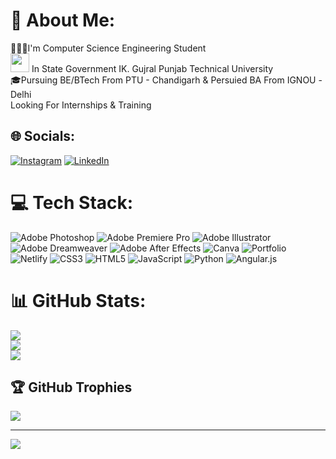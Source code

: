 # 💫 About Me:
👩🏻‍💻I'm Computer Science Engineering Student<br>
<img src="https://th.bing.com/th/id/OIP.eJTl4fawWnk8Wr12HZVoNQAAAA?w=128&h=128&c=7&r=0&o=5&pid=1.7" height="30" width="30">
In State Government IK. Gujral Punjab Technical University<br>
🎓Pursuing BE/BTech From PTU - Chandigarh & Persuied BA From IGNOU -Delhi<br>Looking For Internships & Training<br>


## 🌐 Socials:
[![Instagram](https://img.shields.io/badge/Instagram-%23E4405F.svg?logo=Instagram&logoColor=white)](https://instagram.com/rohit.shrv) [![LinkedIn](https://img.shields.io/badge/LinkedIn-%230077B5.svg?logo=linkedin&logoColor=white)](https://linkedin.com/in/rohitprogrammer) 

# 💻 Tech Stack:
![Adobe Photoshop](https://img.shields.io/badge/adobephotoshop-%2331A8FF.svg?style=for-the-badge&logo=adobephotoshop&logoColor=white) ![Adobe Premiere Pro](https://img.shields.io/badge/Adobe%20Premiere%20Pro-9999FF.svg?style=for-the-badge&logo=Adobe%20Premiere%20Pro&logoColor=white) ![Adobe Illustrator](https://img.shields.io/badge/adobeillustrator-%23FF9A00.svg?style=for-the-badge&logo=adobeillustrator&logoColor=white) ![Adobe Dreamweaver](https://img.shields.io/badge/Adobe%20Dreamweaver-FF61F6.svg?style=for-the-badge&logo=Adobe%20Dreamweaver&logoColor=white) ![Adobe After Effects](https://img.shields.io/badge/Adobe%20After%20Effects-9999FF.svg?style=for-the-badge&logo=Adobe%20After%20Effects&logoColor=white) ![Canva](https://img.shields.io/badge/Canva-%2300C4CC.svg?style=for-the-badge&logo=Canva&logoColor=white) ![Portfolio](https://img.shields.io/badge/Portfolio-%23000000.svg?style=for-the-badge&logo=firefox&logoColor=#FF7139) ![Netlify](https://img.shields.io/badge/netlify-%23000000.svg?style=for-the-badge&logo=netlify&logoColor=#00C7B7) ![CSS3](https://img.shields.io/badge/css3-%231572B6.svg?style=for-the-badge&logo=css3&logoColor=white) ![HTML5](https://img.shields.io/badge/html5-%23E34F26.svg?style=for-the-badge&logo=html5&logoColor=white) ![JavaScript](https://img.shields.io/badge/javascript-%23323330.svg?style=for-the-badge&logo=javascript&logoColor=%23F7DF1E) ![Python](https://img.shields.io/badge/python-3670A0?style=for-the-badge&logo=python&logoColor=ffdd54) ![Angular.js](https://img.shields.io/badge/angular.js-%23E23237.svg?style=for-the-badge&logo=angularjs&logoColor=white)
# 📊 GitHub Stats:
![](https://github-readme-stats.vercel.app/api?username=Rohit-Programme&theme=nightowl&hide_border=false&include_all_commits=true&count_private=true)<br/>
![](https://github-readme-streak-stats.herokuapp.com/?user=Rohit-Programme&theme=nightowl&hide_border=false)<br/>
![](https://github-readme-stats.vercel.app/api/top-langs/?username=Rohit-Programme&theme=nightowl&hide_border=false&include_all_commits=true&count_private=true&layout=compact)

## 🏆 GitHub Trophies
![](https://github-profile-trophy.vercel.app/?username=Rohit-Programme&theme=radical&no-frame=false&no-bg=false&margin-w=4)

---
[![](https://visitcount.itsvg.in/api?id=Rohit-Programme&icon=4&color=6)](https://visitcount.itsvg.in)

<!-- Proudly created with GPRM ( https://gprm.itsvg.in ) -->

